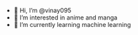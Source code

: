 - 👋 Hi, I’m @vinay095
- 👀 I’m interested in anime and manga
- 🌱 I’m currently learning machine learning

